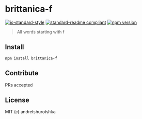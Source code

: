 # brittanica-f

[![js-standard-style](https://img.shields.io/badge/code%20style-standard-brightgreen.svg?style=flat-square)](http://standardjs.com/)
[![standard-readme compliant](https://img.shields.io/badge/standard--readme-OK-green.svg?style=flat-square)](https://github.com/RichardLitt/standard-readme)
[![npm version](https://img.shields.io/npm/v/brittanica-f.svg?style=flat-square)](https://badge.fury.io/js/brittanica-f)

> All words starting with f

## Install
```
npm install brittanica-f
```

## Contribute

PRs accepted

## License

MIT (c) andretshurotshka
